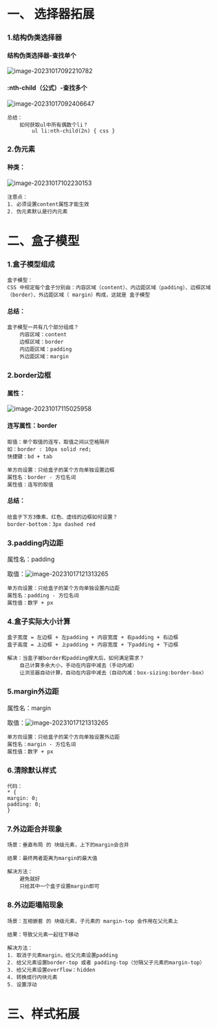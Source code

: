 # 一、 选择器拓展

### 1.结构伪类选择器

#### 结构伪类选择器-查找单个

![image-20231017092210782](C:\Users\WPY\AppData\Roaming\Typora\typora-user-images\image-20231017092210782.png)

####  :nth-child（公式）-查找多个

![image-20231017092406647](C:\Users\WPY\AppData\Roaming\Typora\typora-user-images\image-20231017092406647.png)

```
总结：
	如何获取ul中所有偶数个li？ 
		ul li:nth-child(2n) { css }
```



### 2.伪元素

#### 种类：

![image-20231017102230153](C:\Users\WPY\AppData\Roaming\Typora\typora-user-images\image-20231017102230153.png)

```
注意点： 
1. 必须设置content属性才能生效 
2. 伪元素默认是行内元素
```

# 二、盒子模型

### 1.盒子模型组成 

```
盒子模型：
CSS 中规定每个盒子分别由：内容区域（content）、内边距区域（padding）、边框区域（border）、外边距区域（ margin）构成，这就是 盒子模型
```

#### 总结：

```
盒子模型一共有几个部分组成？ 
	内容区域：content 
	边框区域：border 
	内边距区域：padding 
	外边距区域：margin
```

### 2.border边框

#### 属性： 

![image-20231017115025958](C:\Users\WPY\AppData\Roaming\Typora\typora-user-images\image-20231017115025958.png)

#### 连写属性：border 

```
取值：单个取值的连写，取值之间以空格隔开 
如：border : 10px solid red; 
快捷键：bd + tab
```

```
单方向设置：只给盒子的某个方向单独设置边框
属性名：border - 方位名词
属性值：连写的取值
```

#### 总结：

```
给盒子下方3像素、红色、虚线的边框如何设置？ 
border-bottom：3px dashed red
```

### 3.padding内边距 

属性名：padding

取值：![image-20231017121313265](C:\Users\WPY\AppData\Roaming\Typora\typora-user-images\image-20231017121313265.png)

```
单方向设置：只给盒子的某个方向单独设置内边距 
属性名：padding - 方位名词  
属性值：数字 + px
```

### 4.盒子实际大小计算  

```
盒子宽度 = 左边框 + 左padding + 内容宽度 + 右padding + 右边框 
盒子高度 = 上边框 + 上padding + 内容宽度 + 下padding + 下边框
```

```
解决：当盒子被border和padding撑大后，如何满足需求？ 
	自己计算多余大小，手动在内容中减去（手动内减） 
	让浏览器自动计算，自动在内容中减去（自动内减：box-sizing:border-box）
```

### 5.margin外边距 

属性名：margin

取值：![image-20231017121313265](C:\Users\WPY\AppData\Roaming\Typora\typora-user-images\image-20231017121313265.png)

```
单方向设置：只给盒子的某个方向单独设置外边距 
属性名：margin - 方位名词 
属性值：数字 + px
```

### 6.清除默认样式 

```
代码：
* {
margin: 0;
padding: 0;
}
```

### 7.外边距合并现象 

```
场景：垂直布局 的 块级元素，上下的margin会合并 
```

```
结果：最终两者距离为margin的最大值 
```

```
解决方法：
	避免就好 
	只给其中一个盒子设置margin即可
```

### 8.外边距塌陷现象

```
场景：互相嵌套 的 块级元素，子元素的 margin-top 会作用在父元素上
```

```
结果：导致父元素一起往下移动
```

```
解决方法：
1. 取消子元素margin，给父元素设置padding 
2. 给父元素设置border-top 或者 padding-top（分隔父子元素的margin-top） 
3. 给父元素设置overflow：hidden 
4. 转换成行内块元素 
5. 设置浮动
```



# 三、样式拓展